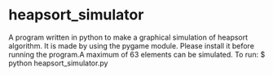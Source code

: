 # heapsort_simulator
A program written in python to make a graphical simulation of heapsort algorithm. It is made by using the pygame module. Please install it before running the program.A maximum of 63 elements can be simulated.
To run:
	$ python heapsort_simulator.py
